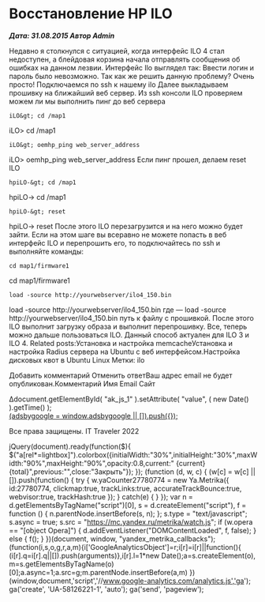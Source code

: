 # Восстановление HP ILO                	  
***Дата: 31.08.2015 Автор Admin***

Недавно я столкнулся с ситуацией, когда интерфейс ILO 4 стал недоступен, а блейдовая корзина начала отправлять сообщения об ошибках на данном лезвии.
Интерфейс Ilo выглядел так:
Ввести логин и пароль было невозможно.
Так как же решить данную проблему?
Очень просто!
Подключаемся по ssh к нашему ilo
Далее выкладываем прошивку на ближайший веб сервер.
Из ssh консоли ILO проверяем можем ли мы выполнить пинг до веб сервера
```
iLO&gt; cd /map1
```
iLO&gt; cd /map1
```
iLO&gt; oemhp_ping web_server_address
```
iLO&gt; oemhp_ping web_server_address
Если пинг прошел, делаем reset ILO
```
hpiLO-&gt; cd /map1
```
hpiLO-&gt; cd /map1
```
hpiLO-&gt; reset
```
hpiLO-&gt; reset
После этого ILO перезагрузится и на него можно будет зайти.
Если на этом шаге вы всеравно не можете попасть в веб интерфейс ILO и перепрошить его, то подключайтесь по ssh и выполняйте команды:
```
cd map1/firmware1
```
cd map1/firmware1
```
load -source http://yourwebserver/ilo4_150.bin
```
load -source http://yourwebserver/ilo4_150.bin
где &#8212; load -source http://yourwebserver/ilo4_150.bin путь к файлу с прошивкой.
После этого ILO выполнит загрузку образа и выполнит перепрошивку.
Все, теперь можно дальше пользоваться ILO.
Данный способ актуален для ILO 3 и ILO 4.
Related posts:Установка и настройка memcacheУстановка и настройка Radius сервера на Ubuntu с веб интерфейсом.Настройка дисковых квот в Ubuntu
 Linux 
 Метки: ilo  
                        
Добавить комментарий Отменить ответВаш адрес email не будет опубликован.Комментарий Имя 
Email 
Сайт 
 
&#916;document.getElementById( "ak_js_1" ).setAttribute( "value", ( new Date() ).getTime() );	
<ins class="adsbygoogle"
style="display:block"
data-ad-client="ca-pub-1890562251101921"
data-ad-slot="9117958896"
data-ad-format="auto">
(adsbygoogle = window.adsbygoogle || []).push({});
  
Все права защищены. IT Traveler 2022 
                            
jQuery(document).ready(function($){
$("a[rel*=lightbox]").colorbox({initialWidth:"30%",initialHeight:"30%",maxWidth:"90%",maxHeight:"90%",opacity:0.8,current:" {current}  {total}",previous:"",close:"Закрыть"});
});
(function (d, w, c) {
(w[c] = w[c] || []).push(function() {
try {
w.yaCounter27780774 = new Ya.Metrika({
id:27780774,
clickmap:true,
trackLinks:true,
accurateTrackBounce:true,
webvisor:true,
trackHash:true
});
} catch(e) { }
});
var n = d.getElementsByTagName("script")[0],
s = d.createElement("script"),
f = function () { n.parentNode.insertBefore(s, n); };
s.type = "text/javascript";
s.async = true;
s.src = "https://mc.yandex.ru/metrika/watch.js";
if (w.opera == "[object Opera]") {
d.addEventListener("DOMContentLoaded", f, false);
} else { f(); }
})(document, window, "yandex_metrika_callbacks");
(function(i,s,o,g,r,a,m){i['GoogleAnalyticsObject']=r;i[r]=i[r]||function(){
(i[r].q=i[r].q||[]).push(arguments)},i[r].l=1*new Date();a=s.createElement(o),
m=s.getElementsByTagName(o)[0];a.async=1;a.src=g;m.parentNode.insertBefore(a,m)
})(window,document,'script','//www.google-analytics.com/analytics.js','ga');
ga('create', 'UA-58126221-1', 'auto');
ga('send', 'pageview');

